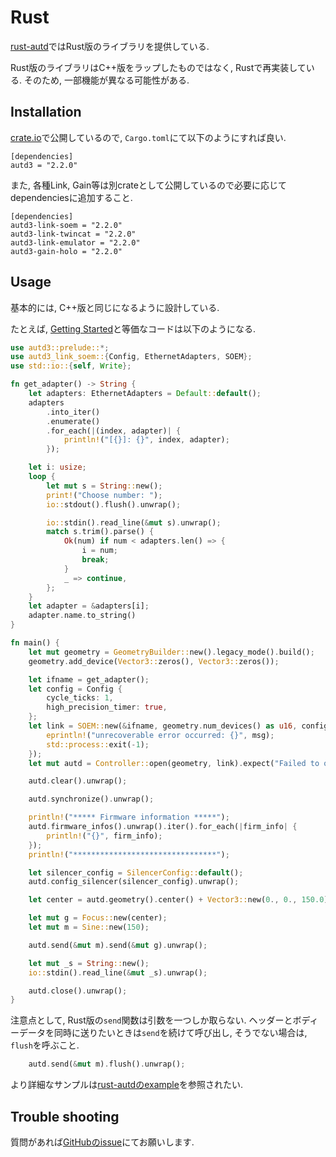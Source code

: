 # Rust

[rust-autd](https://github.com/shinolab/rust-autd)ではRust版のライブラリを提供している.

Rust版のライブラリはC++版をラップしたものではなく, Rustで再実装している.
そのため, 一部機能が異なる可能性がある.

## Installation

[crate.io](https://crates.io/crates/autd3)で公開しているので, `Cargo.toml`にて以下のようにすれば良い.

```
[dependencies]
autd3 = "2.2.0"
```

また, 各種Link, Gain等は別crateとして公開しているので必要に応じてdependenciesに追加すること.
```
[dependencies]
autd3-link-soem = "2.2.0"
autd3-link-twincat = "2.2.0"
autd3-link-emulator = "2.2.0"
autd3-gain-holo = "2.2.0"
```

## Usage

基本的には, C++版と同じになるように設計している.

たとえば, [Getting Started](../Users_Manual/getting_started.md)と等価なコードは以下のようになる.

```rust
use autd3::prelude::*;
use autd3_link_soem::{Config, EthernetAdapters, SOEM};
use std::io::{self, Write};

fn get_adapter() -> String {
    let adapters: EthernetAdapters = Default::default();
    adapters
        .into_iter()
        .enumerate()
        .for_each(|(index, adapter)| {
            println!("[{}]: {}", index, adapter);
        });

    let i: usize;
    loop {
        let mut s = String::new();
        print!("Choose number: ");
        io::stdout().flush().unwrap();

        io::stdin().read_line(&mut s).unwrap();
        match s.trim().parse() {
            Ok(num) if num < adapters.len() => {
                i = num;
                break;
            }
            _ => continue,
        };
    }
    let adapter = &adapters[i];
    adapter.name.to_string()
}

fn main() {
    let mut geometry = GeometryBuilder::new().legacy_mode().build();
    geometry.add_device(Vector3::zeros(), Vector3::zeros());

    let ifname = get_adapter();
    let config = Config {
        cycle_ticks: 1,
        high_precision_timer: true,
    };
    let link = SOEM::new(&ifname, geometry.num_devices() as u16, config, |msg| {
        eprintln!("unrecoverable error occurred: {}", msg);
        std::process::exit(-1);
    });
    let mut autd = Controller::open(geometry, link).expect("Failed to open");

    autd.clear().unwrap();

    autd.synchronize().unwrap();

    println!("***** Firmware information *****");
    autd.firmware_infos().unwrap().iter().for_each(|firm_info| {
        println!("{}", firm_info);
    });
    println!("********************************");

    let silencer_config = SilencerConfig::default();
    autd.config_silencer(silencer_config).unwrap();

    let center = autd.geometry().center() + Vector3::new(0., 0., 150.0);

    let mut g = Focus::new(center);
    let mut m = Sine::new(150);

    autd.send(&mut m).send(&mut g).unwrap();

    let mut _s = String::new();
    io::stdin().read_line(&mut _s).unwrap();

    autd.close().unwrap();
}
```

注意点として, Rust版の`send`関数は引数を一つしか取らない. 
ヘッダーとボディーデータを同時に送りたいときは`send`を続けて呼び出し, そうでない場合は, `flush`を呼ぶこと.
```rust
    autd.send(&mut m).flush().unwrap();
```

より詳細なサンプルは[rust-autdのexample](https://github.com/shinolab/rust-autd/tree/master/autd3-examples)を参照されたい.

## Trouble shooting

質問があれば[GitHubのissue](https://github.com/shinolab/rust-autd/issues)にてお願いします.
